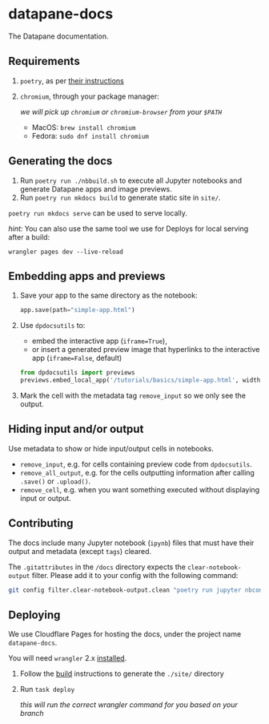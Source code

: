 # datapane-docs

The Datapane documentation.

## Requirements

1. `poetry`, as per [their instructions](https://python-poetry.org/docs/master/#installing-with-the-official-installer)
2. `chromium`, through your package manager:

    _we will pick up `chromium` or `chromium-browser` from your `$PATH`_

    - MacOS: `brew install chromium`
    - Fedora: `sudo dnf install chromium`

## Generating the docs

1. Run `poetry run ./nbbuild.sh` to execute all Jupyter notebooks and generate Datapane apps and image previews.
2. Run `poetry run mkdocs build` to generate static site in `site/`.

`poetry run mkdocs serve` can be used to serve locally.

_hint:_ You can also use the same tool we use for Deploys for local serving after a build:

```
wrangler pages dev --live-reload
```

## Embedding apps and previews

1. Save your app to the same directory as the notebook:

    ```python
    app.save(path="simple-app.html")
    ```

2. Use `dpdocsutils` to:

    - embed the interactive app (`iframe=True`),
    - or insert a generated preview image that hyperlinks to the interactive app (`iframe=False`, default)

    ```python
    from dpdocsutils import previews
    previews.embed_local_app('/tutorials/basics/simple-app.html', width="100%", height=400)
    ```

3. Mark the cell with the metadata tag `remove_input` so we only see the output.

## Hiding input and/or output

Use metadata to show or hide input/output cells in notebooks.

-   `remove_input`, e.g. for cells containing preview code from `dpdocsutils`.
-   `remove_all_output`, e.g. for the cells outputting information after calling `.save()` or `.upload()`.
-   `remove_cell`, e.g. when you want something executed without displaying input or output.

## Contributing

The docs include many Jupyter notebook (`ipynb`) files that must have their output and metadata (except `tags`) cleared. 

The `.gitattributes` in the `/docs` directory expects the `clear-notebook-output` filter. Please add it to your config with the following command:

```bash
git config filter.clear-notebook-output.clean "poetry run jupyter nbconvert --ClearOutputPreprocessor.enabled=True --ClearMetadataPreprocessor.enabled=True --ClearMetadataPreprocessor.preserve_cell_metadata_mask tags --to=notebook --stdin --stdout --log-level=ERROR"
```

## Deploying

We use Cloudflare Pages for hosting the docs, under the project name `datapane-docs`.

You will need `wrangler` 2.x [installed][wrangler-install].

1. Follow the [build](#Generating-the-docs) instructions to generate the `./site/` directory
2. Run `task deploy`

    _this will run the correct wrangler command for you based on your branch_

[wrangler-install]: https://developers.cloudflare.com/workers/wrangler/get-started/
